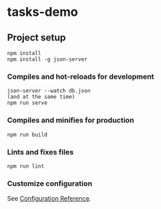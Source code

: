 # tasks-demo

## Project setup
```
npm install
npm install -g json-server
```

### Compiles and hot-reloads for development
```
json-server --watch db.json
(and at the same time)
npm run serve
```

### Compiles and minifies for production
```
npm run build
```

### Lints and fixes files
```
npm run lint
```

### Customize configuration
See [Configuration Reference](https://cli.vuejs.org/config/).
